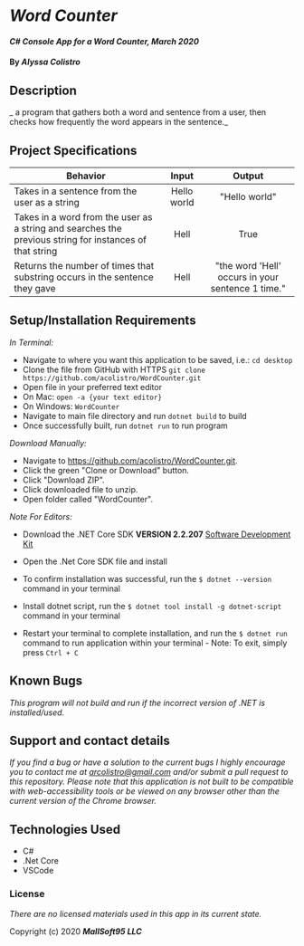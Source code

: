 # _Word Counter_

#### _C# Console App for a Word Counter, March 2020_

#### By _**Alyssa Colistro**_

## Description

_ a program that gathers both a word and sentence from a user, then checks how frequently the word appears in the sentence._

## Project Specifications

| Behavior | Input | Output |
|---|:---:|:---:|
|Takes in a sentence from the user as a string | Hello world |"Hello world" |
|Takes in a word from the user as a string and searches the previous string for instances of that string | Hell | True |
|Returns the number of times that substring occurs in the sentence they gave | Hell |"the word 'Hell' occurs in your sentence 1 time." |

## Setup/Installation Requirements

_In Terminal:_

* Navigate to where you want this application to be saved, i.e.:
```cd desktop```
* Clone the file from GitHub with HTTPS
```git clone https://github.com/acolistro/WordCounter.git ```
* Open file in your preferred text editor
* On Mac: ```open -a {your text editor} ```
* On Windows: ```WordCounter```
* Navigate to main file directory and run ```dotnet build``` to build
* Once successfully built, run ```dotnet run``` to run program

_Download Manually:_

* Navigate to https://github.com/acolistro/WordCounter.git.
* Click the green "Clone or Download" button.
* Click "Download ZIP".
* Click downloaded file to unzip.
* Open folder called "WordCounter".


_Note For Editors:_ 
* Download the .NET Core SDK **VERSION 2.2.207** [Software Development Kit](https://dotnet.microsoft.com/download)
* Open the .Net Core SDK file and install
* To confirm installation was successful, run the ```$ dotnet --version``` command in your terminal

* Install dotnet script, run the ```$ dotnet tool install -g dotnet-script``` command in your terminal
* Restart your terminal to complete installation, and run the ```$ dotnet run``` command to run application within your terminal - Note: To exit, simply press ```Ctrl + C```
## Known Bugs

_This program will not build and run if the incorrect version of .NET is installed/used._

## Support and contact details

_If you find a bug or have a solution to the current bugs I highly encourage you to contact me at arcolistro@gmail.com and/or submit a pull request to this repository. Please note that this application is not built to be compatible with web-accessibility tools or be viewed on any browser other than the current version of the Chrome browser._

## Technologies Used

* C#
* .Net Core
* VSCode

### License

*There are no licensed materials used in this app in its current state.*

Copyright (c) 2020 **_MallSoft95 LLC_**